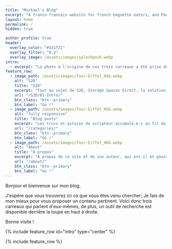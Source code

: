 ```yaml
---
title: "Mickael's Blog"
excerpt: "A franco-francais website for french baguette eaters, and PowerShell lovers."
layout: home
permalink: /
hidden: true

author_profile: true
header:
  overlay_color: "#1d1f21"
  overlay_filter: "0.2"
  overlay_image: /assets/images/splashposh.webp
intro: 
  - excerpt: "La photo à l'origine de ces trois carreaux a été prise depuis les invalides."
feature_row:
  - image_path: /assets/images/Tour-Eiffel_04b.webp
    alt: "S2D"
    title: "S2D"
    excerpt: "Tout au sujet de S2D, Storage Spaces Direct, la solution hyper-convergée on premise de Microsoft."
    url: "/S2D/01-Intro/"
    btn_class: "btn--primary"
    btn_label: "Go !"
  - image_path: /assets/images/Tour-Eiffel_05b.webp
    alt: "fully responsive"
    title: "Blog posts"
    excerpt: "Les trucs et astuces de scripteur accumulé.e.s au fil du temps."
    url: "/categories/"
    btn_class: "btn--primary"
    btn_label: "Go !"
  - image_path: /assets/images/Tour-Eiffel_06b.webp
    alt: "About"
    title: "A propos"
    excerpt: "A propos de ce site et de son auteur, qui est-il et pourquoi il fait tout cela."
    url: "/about/"
    btn_class: "btn--primary"
    btn_label: "Go !"
---
```


Bonjour et bienvenue sur mon blog.

J'espère que vous trouverez ici ce que vous êtes venu chercher; Je fais de mon mieux pour vous proposer un contenu pertinent.
Voici donc trois carreaux qui parlent d'eux-mêmes, de plus, un outil de recherche est disponible derrière la loupe en haut à droite.

Bonne visite !


{% include feature_row id="intro" type="center" %}

{% include feature_row %}

